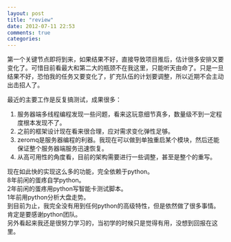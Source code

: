 ```yaml
---
layout: post
title: "review"
date: 2012-07-11 22:53
comments: true
categories: 
---
```

第一个关键节点即将到来，如果结果不好，直接导致项目推后，估计很多安排又要变化了。可惜目前看最大和第二大的瓶颈不在我这里，只能听天由命了。只是一旦结果不好，恐怕我的任务又要变化了，扩充队伍的计划要调整，所以近期不会主动出击招人了。   

最近的主要工作是反复搞测试，成果很多：      
1. 服务器端多线程编程发现一些问题，看来这玩意细节真多，数量级不到一定程度根本发现不了。
2. 之前的框架设计现在看来很合理，应对需求变化弹性足够。        
3. zeromq是服务器编程的利器。我现在可以做到单独重启某个模块，然后还能保证整个服务器端服务迅速恢复。  
4. 从高可用性的角度看，目前的架构需要进行一些调整，甚至是整个的重写。


现在如此快的实现这么多的功能，完全依赖于python。   
8年前闲的蛋疼自学python。  
2年前闲的蛋疼用python写智能卡测试脚本。  
1年前用python分析大盘走势。   
到目前为止，我完全没有用到任何python的高级特性，但是依然做了很多事情。肯定是要感谢python团队。   
另外看起来我还是很努力学习的，当初学的时候只是觉得有用，没想到回报在这里。